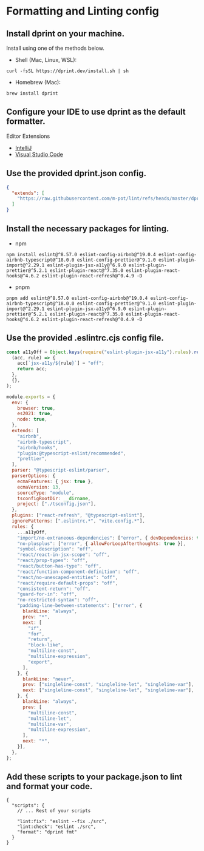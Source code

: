 # Formatting and Linting config

## Install dprint on your machine.

Install using one of the methods below.

- Shell (Mac, Linux, WSL):

```shell
curl -fsSL https://dprint.dev/install.sh | sh
```

- Homebrew (Mac):

```shell
brew install dprint
```

## Configure your IDE to use dprint as the default formatter.

Editor Extensions

- [IntelliJ](https://plugins.jetbrains.com/plugin/18192-dprint)
- [Visual Studio Code](https://marketplace.visualstudio.com/items?itemName=dprint.dprint)

## Use the provided dprint.json config.

```json
{
  "extends": [
    "https://raw.githubusercontent.com/m-pot/lint/refs/heads/master/dprint.json"
  ]
}
```

## Install the necessary packages for linting.

- npm

```shell
npm install eslint@^8.57.0 eslint-config-airbnb@^19.0.4 eslint-config-airbnb-typescript@^18.0.0 eslint-config-prettier@^9.1.0 eslint-plugin-import@^2.29.1 eslint-plugin-jsx-a11y@^6.9.0 eslint-plugin-prettier@^5.2.1 eslint-plugin-react@^7.35.0 eslint-plugin-react-hooks@^4.6.2 eslint-plugin-react-refresh@^0.4.9 -D
```

- pnpm

```shell
pnpm add eslint@^8.57.0 eslint-config-airbnb@^19.0.4 eslint-config-airbnb-typescript@^18.0.0 eslint-config-prettier@^9.1.0 eslint-plugin-import@^2.29.1 eslint-plugin-jsx-a11y@^6.9.0 eslint-plugin-prettier@^5.2.1 eslint-plugin-react@^7.35.0 eslint-plugin-react-hooks@^4.6.2 eslint-plugin-react-refresh@^0.4.9 -D
```

## Use the provided .eslintrc.cjs config file.

```javascript
const a11yOff = Object.keys(require("eslint-plugin-jsx-a11y").rules).reduce(
  (acc, rule) => {
    acc[`jsx-a11y/${rule}`] = "off";
    return acc;
  },
  {},
);

module.exports = {
  env: {
    browser: true,
    es2021: true,
    node: true,
  },
  extends: [
    "airbnb",
    "airbnb-typescript",
    "airbnb/hooks",
    "plugin:@typescript-eslint/recommended",
    "prettier",
  ],
  parser: "@typescript-eslint/parser",
  parserOptions: {
    ecmaFeatures: { jsx: true },
    ecmaVersion: 13,
    sourceType: "module",
    tsconfigRootDir: __dirname,
    project: ["./tsconfig.json"],
  },
  plugins: ["react-refresh", "@typescript-eslint"],
  ignorePatterns: [".eslintrc.*", "vite.config.*"],
  rules: {
    ...a11yOff,
    "import/no-extraneous-dependencies": ["error", { devDependencies: true }],
    "no-plusplus": ["error", { allowForLoopAfterthoughts: true }],
    "symbol-description": "off",
    "react/react-in-jsx-scope": "off",
    "react/prop-types": "off",
    "react/button-has-type": "off",
    "react/function-component-definition": "off",
    "react/no-unescaped-entities": "off",
    "react/require-default-props": "off",
    "consistent-return": "off",
    "guard-for-in": "off",
    "no-restricted-syntax": "off",
    "padding-line-between-statements": ["error", {
      blankLine: "always",
      prev: "*",
      next: [
        "if",
        "for",
        "return",
        "block-like",
        "multiline-const",
        "multiline-expression",
        "export",
      ],
    }, {
      blankLine: "never",
      prev: ["singleline-const", "singleline-let", "singleline-var"],
      next: ["singleline-const", "singleline-let", "singleline-var"],
    }, {
      blankLine: "always",
      prev: [
        "multiline-const",
        "multiline-let",
        "multiline-var",
        "multiline-expression",
      ],
      next: "*",
    }],
  },
};
```

## Add these scripts to your package.json to lint and format your code.

```json5
{
  "scripts": {
    // ... Rest of your scripts
    
    "lint:fix": "eslint --fix ./src",
    "lint:check": "eslint ./src",
    "format": "dprint fmt"
  }
}
```
